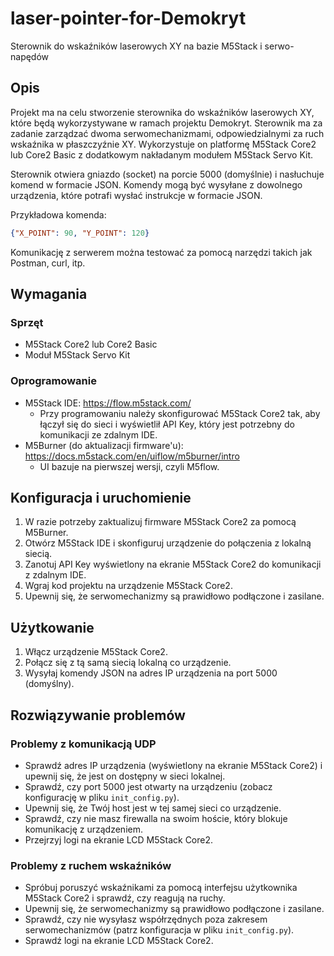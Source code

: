# laser-pointer-for-Demokryt

Sterownik do wskaźników laserowych XY na bazie M5Stack i serwo-napędów

## Opis

Projekt ma na celu stworzenie sterownika do wskaźników laserowych XY, które będą wykorzystywane w ramach projektu Demokryt. Sterownik ma za zadanie zarządzać dwoma serwomechanizmami, odpowiedzialnymi za ruch wskaźnika w płaszczyźnie XY. Wykorzystuje on platformę M5Stack Core2 lub Core2 Basic z dodatkowym nakładanym modułem M5Stack Servo Kit.

Sterownik otwiera gniazdo (socket) na porcie 5000 (domyślnie) i nasłuchuje komend w formacie JSON. Komendy mogą być wysyłane z dowolnego urządzenia, które potrafi wysłać instrukcje w formacie JSON.

Przykładowa komenda:

```json
{"X_POINT": 90, "Y_POINT": 120}
```

Komunikację z serwerem można testować za pomocą narzędzi takich jak Postman, curl, itp.

## Wymagania

### Sprzęt
- M5Stack Core2 lub Core2 Basic
- Moduł M5Stack Servo Kit

### Oprogramowanie
- M5Stack IDE: https://flow.m5stack.com/
  - Przy programowaniu należy skonfigurować M5Stack Core2 tak, aby łączył się do sieci i wyświetlił API Key, który jest potrzebny do komunikacji ze zdalnym IDE.
- M5Burner (do aktualizacji firmware'u): https://docs.m5stack.com/en/uiflow/m5burner/intro
  - UI bazuje na pierwszej wersji, czyli M5flow.

## Konfiguracja i uruchomienie

1. W razie potrzeby zaktualizuj firmware M5Stack Core2 za pomocą M5Burner.
2. Otwórz M5Stack IDE i skonfiguruj urządzenie do połączenia z lokalną siecią.
3. Zanotuj API Key wyświetlony na ekranie M5Stack Core2 do komunikacji z zdalnym IDE.
4. Wgraj kod projektu na urządzenie M5Stack Core2.
5. Upewnij się, że serwomechanizmy są prawidłowo podłączone i zasilane.

## Użytkowanie

1. Włącz urządzenie M5Stack Core2.
2. Połącz się z tą samą siecią lokalną co urządzenie.
3. Wysyłaj komendy JSON na adres IP urządzenia na port 5000 (domyślny).

## Rozwiązywanie problemów

### Problemy z komunikacją UDP
- Sprawdź adres IP urządzenia (wyświetlony na ekranie M5Stack Core2) i upewnij się, że jest on dostępny w sieci lokalnej.
- Sprawdź, czy port 5000 jest otwarty na urządzeniu (zobacz konfigurację w pliku `init_config.py`).
- Upewnij się, że Twój host jest w tej samej sieci co urządzenie.
- Sprawdź, czy nie masz firewalla na swoim hoście, który blokuje komunikację z urządzeniem.
- Przejrzyj logi na ekranie LCD M5Stack Core2.

### Problemy z ruchem wskaźników
- Spróbuj poruszyć wskaźnikami za pomocą interfejsu użytkownika M5Stack Core2 i sprawdź, czy reagują na ruchy.
- Upewnij się, że serwomechanizmy są prawidłowo podłączone i zasilane.
- Sprawdź, czy nie wysyłasz współrzędnych poza zakresem serwomechanizmów (patrz konfiguracja w pliku `init_config.py`).
- Sprawdź logi na ekranie LCD M5Stack Core2.
